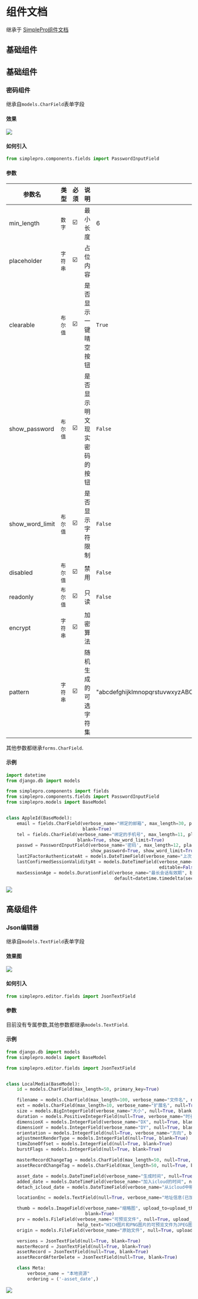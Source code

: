 # 组件文档

继承于 [SimplePro组件文档](https://www.mldoo.com/docs/simplepro/widget/checkbox.html#%E5%A4%8D%E9%80%89%E6%A1%86%E7%BB%84%E4%BB%B6)

## 基础组件

## 基础组件

### 密码组件

继承自`models.CharField`表单字段

#### 效果

![](static/截屏2023-11-15%2016.20.58.png)

#### 如何引入

```python
from simplepro.components.fields import PasswordInputField
```

#### 参数

| 参数名             | 类型    | 必须  | 说明            | 默认值                                                                      |
|-----------------|-------|-----|---------------|--------------------------------------------------------------------------|
| min_length      | `数字`  | ☑️  | 最小长度          | 6                                                                        |       |
| placeholder     | `字符串` | ☑️  | 占位内容          |                                                                          | 
| clearable       | `布尔值` | ☑️  | 是否显示一键晴空按钮    | `True`                                                                   | 
| show_password   | `布尔值` | ☑️  | 是否显示明文现实密码的按钮 | `False`                                                                  | 
| show_word_limit | `布尔值` | ☑️  | 是否显示字符限制      | `False`                                                                  | 
| disabled        | `布尔值` | ☑️  | 禁用            | `False`                                                                  | 
| readonly        | `布尔值` | ☑️  | 只读            | `False`                                                                  | 
| encrypt         | `字符串` | ☑️  | 加密算法          |                                                                          | 
| pattern         | `字符串` | ☑️  | 随机生成的可选字符集    | "abcdefghijklmnopqrstuvwxyzABCDEFGHIJKLMNOPQRSTUVWXYZ0123456789_-$%&@+!" | 

其他参数都继承`forms.CharField`.

#### 示例

```python
import datetime
from django.db import models

from simplepro.components import fields
from simplepro.components.fields import PasswordInputField
from simplepro.models import BaseModel


class AppleId(BaseModel):
    email = fields.CharField(verbose_name="绑定的邮箱", max_length=30, placeholder="请输入电子邮箱", null=True, unique=True,
                             blank=True)
    tel = fields.CharField(verbose_name="绑定的手机号", max_length=11, placeholder="请输入绑定的手机号", null=True, unique=True,
                           blank=True, show_word_limit=True)
    passwd = PasswordInputField(verbose_name='密码', max_length=12, placeholder='请输入密码', null=True, blank=True,
                                show_password=True, show_word_limit=True, pattern="0123456789", encrypt="md5")
    last2FactorAuthenticateAt = models.DateTimeField(verbose_name="上次两步验证时间", null=True, blank=True, editable=False)
    lastConfirmedSessionValidityAt = models.DateTimeField(verbose_name="上次确认会话有效性时间", null=True, blank=True,
                                                          editable=False)
    maxSessionAge = models.DurationField(verbose_name="最长会话有效期", blank=True, editable=False,
                                         default=datetime.timedelta(seconds=0))
```

![](static/apple_id.png)

## 高级组件

### Json编辑器

继承自`models.TextField`表单字段

#### 效果图

![](static/json_text_field.png)

#### 如何引入

```python
from simplepro.editor.fields import JsonTextField
```

#### 参数

目前没有专属参数,其他参数都继承`models.TextField`.

#### 示例

```python
from django.db import models
from simplepro.models import BaseModel

from simplepro.editor.fields import JsonTextField


class LocalMedia(BaseModel):
    id = models.CharField(max_length=50, primary_key=True)

    filename = models.CharField(max_length=100, verbose_name="文件名", null=True, blank=True)
    ext = models.CharField(max_length=10, verbose_name="扩展名", null=True, blank=True)
    size = models.BigIntegerField(verbose_name="大小", null=True, blank=True)
    duration = models.PositiveIntegerField(null=True, verbose_name="时长", blank=True)
    dimensionX = models.IntegerField(verbose_name="DX", null=True, blank=True)
    dimensionY = models.IntegerField(verbose_name="DY", null=True, blank=True)
    orientation = models.IntegerField(null=True, verbose_name="方向", blank=True)
    adjustmentRenderType = models.IntegerField(null=True, blank=True)
    timeZoneOffset = models.IntegerField(null=True, blank=True)
    burstFlags = models.IntegerField(null=True, blank=True)

    masterRecordChangeTag = models.CharField(max_length=50, null=True, blank=True)
    assetRecordChangeTag = models.CharField(max_length=50, null=True, blank=True)

    asset_date = models.DateTimeField(verbose_name="生成时间", null=True, blank=True)
    added_date = models.DateTimeField(verbose_name="加入icloud的时间", null=True, blank=True)
    detach_icloud_date = models.DateTimeField(verbose_name="从icloud中移除时间", null=True, blank=True)

    locationEnc = models.TextField(null=True, verbose_name="地址信息(已加密)", blank=True)

    thumb = models.ImageField(verbose_name="缩略图", upload_to=upload_thumb, null=True, help_text="视频和图像都会有，JPEG格式",
                              blank=True)
    prv = models.FileField(verbose_name="可预览文件", null=True, upload_to=upload_prv,
                           help_text="HICH图片和PNG图片的可预览文件为JPEG图，MOV视频的可预览文件为MP4", blank=True)
    origin = models.FileField(verbose_name="原始文件", null=True, upload_to=upload_origin, blank=True)

    versions = JsonTextField(null=True, blank=True)
    masterRecord = JsonTextField(null=True, blank=True)
    assetRecord = JsonTextField(null=True, blank=True)
    assetRecordAfterDelete = JsonTextField(null=True, blank=True)

    class Meta:
        verbose_name = "本地资源"
        ordering = ('-asset_date',)
```
![](static/json_editor_example.png)